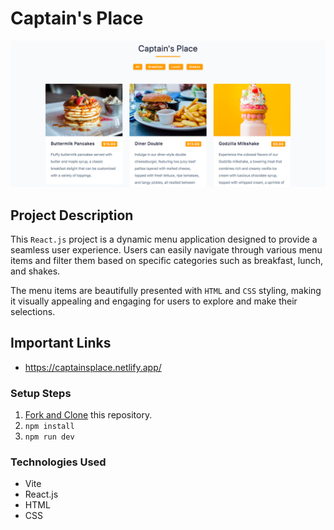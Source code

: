 # Captain's Place

![Captain's Place](public/cp-banner.png)

## Project Description

This `React.js` project is a dynamic menu application designed to provide a seamless user experience. Users can easily navigate through various menu items and filter them based on specific categories such as breakfast, lunch, and shakes. 

The menu items are beautifully presented with `HTML` and `CSS` styling, making it visually appealing and engaging for users to explore and make their selections.

## Important Links

- https://captainsplace.netlify.app/

### Setup Steps

1. [Fork and Clone](https://github.com/iamatos3/captains-place) this repository.
2. ```npm install```
3. ```npm run dev```

### Technologies Used

- Vite
- React.js
- HTML
- CSS